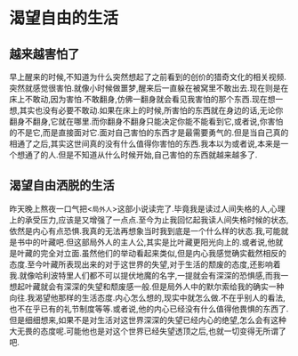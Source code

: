 # 渴望自由的生活

## 越来越害怕了

早上醒来的时候,不知道为什么突然想起了之前看到的创价的猎奇文化的相关视频.突然就感觉很害怕.就像小时候做噩梦,醒来后一直躲在被窝里不敢出去.现在则是在床上不敢动,因为害怕.不敢翻身,仿佛一翻身就会看见我害怕的那个东西.现在想一想,其实也没有必要不敢动.如果在床上的时候,所害怕的东西就在身边的话,无论你翻身不翻身,它就在哪里.而你翻身不翻身只能决定你能不能看到它,或者说,你害怕的不是它,而是直接面对它.面对自己害怕的东西才是最需要勇气的.但是当自己真的相通了之后,其实这世间真的没有什么值得你害怕的东西.我本以为或者说,本来是一个想通了的人.但是不知道从什么时候开始,自己害怕的东西就越来越多了.

## 渴望自由洒脱的生活

昨天晚上熬夜一口气把<`局外人`>这部小说读完了.毕竟我是读过人间失格的人,心理上的承受压力,应该是又增强了一点点.至今为止我回忆起我读人间失格时候的状态,依然是内心有点恐惧.我真的无法再想象当时我到底是一个什么样的状态.我,可能就是书中的叶藏吧.但这部局外人的主人公,其实是比叶藏更阳光向上的.或者说,他就是叶藏的完全对立面.虽然他们的举动看起来类似,但是内心我感觉确实截然相反的态度.至今叶藏所表现出来的对于这世界的失望,对于生活的颓废的态度,还影响着我.就像哈利波特里人们都不可以提伏地魔的名字,一提就会有深深的恐惧感,而我一想起叶藏就会有深深的失望和颓废感一般.但是局外人中的默尔索给我的确实一种向往.我渴望他那样的生活态度.内心怎么想的,现实中就怎么做.不在乎别人的看法,也不在乎已有的礼节制度等等.或者说,他的内心已经没有什么值得他畏惧的东西了.但是细细想来,如果不是对生活对这世界深深的失望已经内心的绝望,怎么会有这种大无畏的态度呢.可能他也是对这个世界已经失望透顶之后,也就一切变得无所谓了吧.
